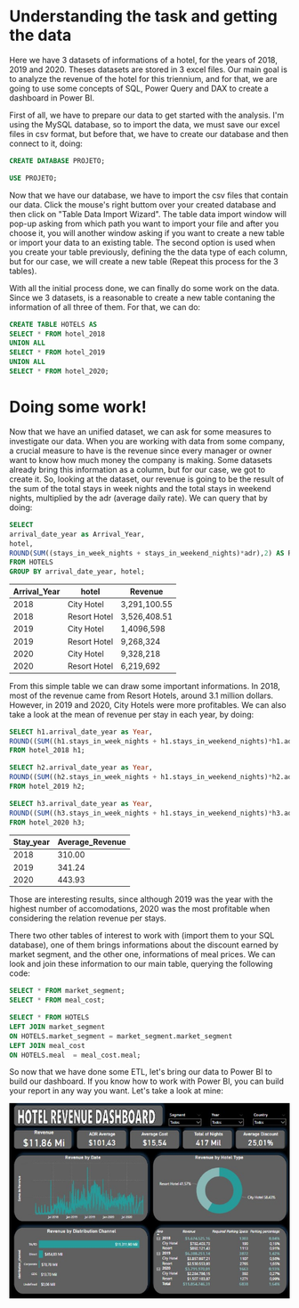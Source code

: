 # Understanding the task and getting the data
Here we have 3 datasets of informations of a hotel, for the years of 2018, 2019 and 2020. Theses datasets are stored in 3 excel files. Our main goal is to analyze the revenue of the hotel for this triennium, and for that, we are going to use some concepts of SQL, Power Query and DAX to create a dashboard in Power BI.

First of all, we have to prepare our data to get started with the analysis. I'm using the MySQL database, so to import the data, we must save our excel files in csv format, but before that, we have to create our database and then connect to it, doing:

```sql
CREATE DATABASE PROJETO;
```
```sql
USE PROJETO;
```
Now that we have our database, we have to import the csv files that contain our data. Click the mouse's right buttom over your created database and then click on "Table Data Import Wizard". The table data import window will pop-up asking from which path you want to import your file and after you choose it, you will another window asking if you want to create a new table or import your data to an existing table. The second option is used when you create your table previously, defining the the data type of each column, but for our case, we will create a new table (Repeat this process for the 3 tables).

With all the initial process done, we can finally do some work on the data. Since we 3 datasets, is a reasonable to create a new table contaning the information of all three of them. For that, we can do:
```sql
CREATE TABLE HOTELS AS
SELECT * FROM hotel_2018
UNION ALL
SELECT * FROM hotel_2019
UNION ALL
SELECT * FROM hotel_2020;
```
# Doing some work!
Now that we have an unified dataset, we can ask for some measures to investigate our data. When you are working with data from some company, a crucial measure to have is the revenue since every manager or owner want to know how much money the company is making. Some datasets already bring this information as a column, but for our case, we got to create it. So, looking at the dataset, our revenue is going to be the result of the sum of the total stays in week nights and the total stays in weekend nights, multiplied by the adr (average daily rate). We can query that by doing:
```sql
SELECT 
arrival_date_year as Arrival_Year,
hotel,
ROUND(SUM((stays_in_week_nights + stays_in_weekend_nights)*adr),2) AS Revenue
FROM HOTELS
GROUP BY arrival_date_year, hotel;
```
| Arrival_Year   | hotel        | Revenue    |
|----------------|--------------|------------|
| 2018           | City Hotel   | 3,291,100.55 |
| 2018           | Resort Hotel | 3,526,408.51 |
| 2019           | City Hotel   | 1,4096,598 |
| 2019           | Resort Hotel | 9,268,324 |
| 2020           | City Hotel   | 9,328,218 |
| 2020           | Resort Hotel | 6,219,692 |

From this simple table we can draw some important informations. In 2018, most of the revenue came from Resort Hotels, around 3.1 million dollars. However, in 2019 and 2020, City Hotels were more profitables. We can also take a look at the mean of revenue per stay in each year, by doing:
``` sql
SELECT h1.arrival_date_year as Year, 
ROUND((SUM((h1.stays_in_week_nights + h1.stays_in_weekend_nights)*h1.adr))/COUNT(*),2) AS Average_Revenue
FROM hotel_2018 h1;
```
``` sql
SELECT h2.arrival_date_year as Year, 
ROUND((SUM((h2.stays_in_week_nights + h1.stays_in_weekend_nights)*h2.adr))/COUNT(*),2) AS Average_Revenue
FROM hotel_2019 h2;
```
``` sql
SELECT h3.arrival_date_year as Year, 
ROUND((SUM((h3.stays_in_week_nights + h1.stays_in_weekend_nights)*h3.adr))/COUNT(*),2) AS Average_Revenue
FROM hotel_2020 h3;
```
| Stay_year         | Average_Revenue | 
|-------------------|--------------|
| 2018              | 310.00   | 
| 2019              | 341.24   |
| 2020              | 443.93   |

Those are interesting results, since although 2019 was the year with the highest number of accomodations, 2020 was the most profitable when considering the relation revenue per stays.

There two other tables of interest to work with (import them to your SQL database), one of them brings informations about the discount earned by market segment, and the other one, informations of meal prices. We can look and join these information to our main table, querying the following code:
``` sql
SELECT * FROM market_segment;
SELECT * FROM meal_cost;
```
``` sql
SELECT * FROM HOTELS
LEFT JOIN market_segment
ON HOTELS.market_segment = market_segment.market_segment
LEFT JOIN meal_cost
ON HOTELS.meal  = meal_cost.meal;
```
So now that we have done some ETL, let's bring our data to Power BI to build our dashboard. If you know how to work with Power BI, you can build your report in any way you want. Let's take a look at mine:

<p align="center">
  <img src="Images/dashGeral.jpg"/>
</p>



